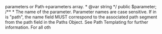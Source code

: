 <?php

/**
 * @license Apache 2.0
 */

namespace Swagger\Annotations;

use \Swagger\Logger;

/**
 * @Annotation
 * Describes a single operation parameter.
 *
 * A Swagger "Parameter Object": https://github.com/swagger-api/swagger-spec/blob/master/versions/2.0.md#parameterObject
 */
class Parameter extends AbstractAnnotation
{
    /**
     * $ref See http://json-schema.org/latest/json-schema-core.html#rfc.section.7
     * @var string
     */
    public $ref;

    /**
     * The key into Swagger->parameters or Path->parameters array.
     * @var string
     */
    public $parameter;

    /**
     * The name of the parameter. Parameter names are case sensitive. If in is "path", the name field MUST correspond to the associated path segment from the path field in the Paths Object. See Path Templating for further information. For all oth